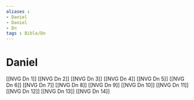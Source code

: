 ```yaml
---
aliases : 
- Daniel
- Daniel
- Dn
tags : Bible/Dn
---
```


# Daniel

[[NVG Dn 1]]
[[NVG Dn 2]]
[[NVG Dn 3]]
[[NVG Dn 4]]
[[NVG Dn 5]]
[[NVG Dn 6]]
[[NVG Dn 7]]
[[NVG Dn 8]]
[[NVG Dn 9]]
[[NVG Dn 10]]
[[NVG Dn 11]]
[[NVG Dn 12]]
[[NVG Dn 13]]
[[NVG Dn 14]]
